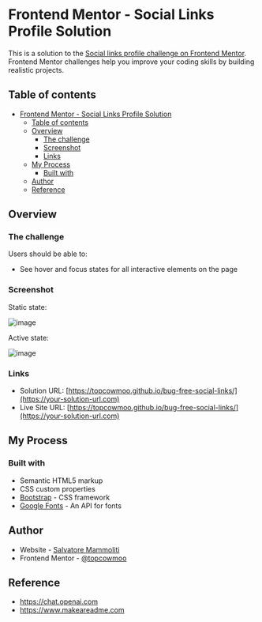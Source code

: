 # Frontend Mentor - Social Links Profile Solution

This is a solution to the [Social links profile challenge on Frontend Mentor](https://www.frontendmentor.io/challenges/social-links-profile-UG32l9m6dQ). Frontend Mentor challenges help you improve your coding skills by building realistic projects.

## Table of contents

- [Frontend Mentor - Social Links Profile Solution](#frontend-mentor---social-links-profile-solution)
  - [Table of contents](#table-of-contents)
  - [Overview](#overview)
    - [The challenge](#the-challenge)
    - [Screenshot](#screenshot)
    - [Links](#links)
  - [My Process](#my-process)
    - [Built with](#built-with)
  - [Author](#author)
  - [Reference](#reference)

## Overview

### The challenge

Users should be able to:

- See hover and focus states for all interactive elements on the page

### Screenshot

Static state:

![image](https://github.com/topcowmoo/bug-free-social-links/assets/149528212/a82691dc-a7ef-496b-b4fd-2a61acc4e4d2)

Active state:

![image](https://github.com/topcowmoo/bug-free-social-links/assets/149528212/28ef7205-a0a1-41ca-89d7-395bfa9217ee)

### Links

- Solution URL: [https://topcowmoo.github.io/bug-free-social-links/](https://your-solution-url.com)
- Live Site URL: [https://topcowmoo.github.io/bug-free-social-links/](https://your-solution-url.com)

## My Process

### Built with

- Semantic HTML5 markup
- CSS custom properties
- [Bootstrap](https://getbootstrap.com/) - CSS framework
- [Google Fonts](https://fonts.google.com/) - An API for fonts

## Author

- Website - [Salvatore Mammoliti](https://github.com/topcowmoo)
- Frontend Mentor - [@topcowmoo](https://www.frontendmentor.io/profile/topcowmoo)

## Reference

- https://chat.openai.com
- https://www.makeareadme.com
